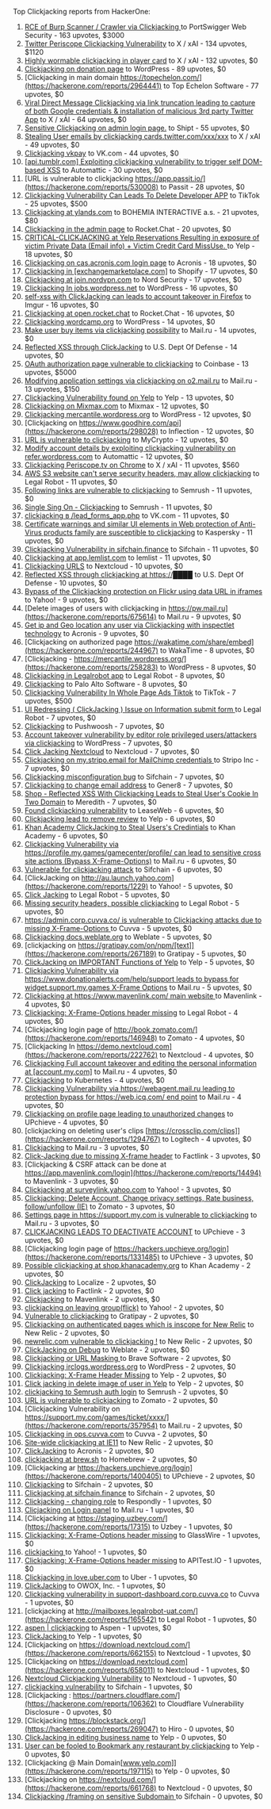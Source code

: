 Top Clickjacking reports from HackerOne:

1. [RCE of Burp  Scanner / Crawler via Clickjacking ](https://hackerone.com/reports/1274695) to PortSwigger Web Security - 163 upvotes, $3000
2. [Twitter Periscope Clickjacking Vulnerability](https://hackerone.com/reports/591432) to X / xAI - 134 upvotes, $1120
3. [Highly wormable clickjacking in player card](https://hackerone.com/reports/85624) to X / xAI - 132 upvotes, $0
4. [Clickjacking on donation page](https://hackerone.com/reports/921709) to WordPress - 89 upvotes, $0
5. [Clickjacking in main domain https://topechelon.com/](https://hackerone.com/reports/2964441) to Top Echelon Software - 77 upvotes, $0
6. [Viral Direct Message Clickjacking via link truncation leading to capture of both Google credentials & installation of malicious 3rd party Twitter App](https://hackerone.com/reports/643274) to X / xAI - 64 upvotes, $0
7. [Sensitive Clickjacking on admin login page.](https://hackerone.com/reports/389145) to Shipt - 55 upvotes, $0
8. [Stealing User emails by clickjacking cards.twitter.com/xxx/xxx](https://hackerone.com/reports/154963) to X / xAI - 49 upvotes, $0
9. [Clickjacking vkpay](https://hackerone.com/reports/374817) to VK.com - 44 upvotes, $0
10. [[api.tumblr.com] Exploiting clickjacking vulnerability to trigger self DOM-based XSS](https://hackerone.com/reports/953579) to Automattic - 30 upvotes, $0
11. [URL is vulnerable to clickjacking  https://app.passit.io/](https://hackerone.com/reports/530008) to Passit - 28 upvotes, $0
12. [Clickjacking Vulnerability Can Leads To Delete Developer APP](https://hackerone.com/reports/1416612) to TikTok - 25 upvotes, $500
13. [Clickjacking at ylands.com](https://hackerone.com/reports/405342) to BOHEMIA INTERACTIVE a.s. - 21 upvotes, $80
14. [Clickjacking in the admin page](https://hackerone.com/reports/728004) to Rocket.Chat - 20 upvotes, $0
15. [CRITICAL-CLICKJACKING at Yelp Reservations Resulting in exposure of victim Private Data (Email info) + Victim Credit Card MissUse. ](https://hackerone.com/reports/355859) to Yelp - 18 upvotes, $0
16. [Clickjacking on cas.acronis.com login page](https://hackerone.com/reports/971234) to Acronis - 18 upvotes, $0
17. [Clickjacking in [exchangemarketplace.com]](https://hackerone.com/reports/658217) to Shopify - 17 upvotes, $0
18. [Clickjacking at join.nordvpn.com](https://hackerone.com/reports/765955) to Nord Security - 17 upvotes, $0
19. [Clickjacking In jobs.wordpress.net](https://hackerone.com/reports/223024) to WordPress - 16 upvotes, $0
20. [self-xss with ClickJacking can leads to account takeover in Firefox](https://hackerone.com/reports/892289) to Imgur - 16 upvotes, $0
21. [Clickjacking at open.rocket.chat](https://hackerone.com/reports/1584034) to Rocket.Chat - 16 upvotes, $0
22. [Clickjacking wordcamp.org](https://hackerone.com/reports/230581) to WordPress - 14 upvotes, $0
23. [Make user buy items via clickjacking possibility](https://hackerone.com/reports/471967) to Mail.ru - 14 upvotes, $0
24. [Reflected XSS through ClickJacking](https://hackerone.com/reports/1171403) to U.S. Dept Of Defense - 14 upvotes, $0
25. [OAuth authorization page vulnerable to clickjacking](https://hackerone.com/reports/65825) to Coinbase - 13 upvotes, $5000
26. [Modifying application settings via clickjacking on o2.mail.ru](https://hackerone.com/reports/355774) to Mail.ru - 13 upvotes, $150
27. [Clickjacking Vulnerability found on Yelp](https://hackerone.com/reports/214087) to Yelp - 13 upvotes, $0
28. [Clickjacking on Mixmax.com](https://hackerone.com/reports/234713) to Mixmax - 12 upvotes, $0
29. [Clickjacking mercantile.wordpress.org](https://hackerone.com/reports/264125) to WordPress - 12 upvotes, $0
30. [Clickjacking on https://www.goodhire.com/api](https://hackerone.com/reports/298028) to Inflection - 12 upvotes, $0
31. [URL is vulnerable to clickjacking](https://hackerone.com/reports/712376) to MyCrypto - 12 upvotes, $0
32. [Modify account details by exploiting clickjacking vulnerability on refer.wordpress.com](https://hackerone.com/reports/765355) to Automattic - 12 upvotes, $0
33. [Clickjacking Periscope.tv on Chrome](https://hackerone.com/reports/198622) to X / xAI - 11 upvotes, $560
34. [AWS S3 website can't serve security headers, may allow clickjacking](https://hackerone.com/reports/149572) to Legal Robot - 11 upvotes, $0
35. [Following links are vulnerable to clickjacking](https://hackerone.com/reports/289246) to Semrush - 11 upvotes, $0
36. [Single Sing On - Clickjacking](https://hackerone.com/reports/299009) to Semrush - 11 upvotes, $0
37. [clickjacking в /lead_forms_app.php](https://hackerone.com/reports/294334) to VK.com - 11 upvotes, $0
38. [Certificate warnings and similar UI elements in Web protection of Anti-Virus products family are susceptible to clickjacking](https://hackerone.com/reports/463695) to Kaspersky - 11 upvotes, $0
39. [Clickjacking Vulnerability in sifchain.finance](https://hackerone.com/reports/1185949) to Sifchain - 11 upvotes, $0
40. [Clickjacking at  app.lemlist.com](https://hackerone.com/reports/1574017) to lemlist - 11 upvotes, $0
41. [Clickjacking URLS](https://hackerone.com/reports/1039805) to Nextcloud - 10 upvotes, $0
42. [Reflected XSS through clickjacking at https://████](https://hackerone.com/reports/1149144) to U.S. Dept Of Defense - 10 upvotes, $0
43. [Bypass of the Clickjacking protection on Flickr using data URL in iframes](https://hackerone.com/reports/7264) to Yahoo! - 9 upvotes, $0
44. [Delete images of users  with clickjacking in https://pw.mail.ru](https://hackerone.com/reports/675614) to Mail.ru - 9 upvotes, $0
45. [Get ip and Geo location any user via Clickjacking with inspectlet technology](https://hackerone.com/reports/998555) to Acronis - 9 upvotes, $0
46. [Clickjacking on authorized page https://wakatime.com/share/embed](https://hackerone.com/reports/244967) to WakaTime - 8 upvotes, $0
47. [Clickjacking - https://mercantile.wordpress.org/](https://hackerone.com/reports/258283) to WordPress - 8 upvotes, $0
48. [Clickjacking in Legalrobot app](https://hackerone.com/reports/270454) to Legal Robot - 8 upvotes, $0
49. [ Clickjacking](https://hackerone.com/reports/688546) to Palo Alto Software - 8 upvotes, $0
50. [Clickjacking Vulnerability In Whole Page Ads Tiktok](https://hackerone.com/reports/1418857) to TikTok - 7 upvotes, $500
51. [UI Redressing ( ClickJacking ) Issue on Information submit form ](https://hackerone.com/reports/163753) to Legal Robot - 7 upvotes, $0
52. [Clickjacking](https://hackerone.com/reports/200419) to Pushwoosh - 7 upvotes, $0
53. [Account takeover vulnerability by editor role privileged users/attackers via clickjacking](https://hackerone.com/reports/388254) to WordPress - 7 upvotes, $0
54. [Click Jacking Nextcloud](https://hackerone.com/reports/347782) to Nextcloud - 7 upvotes, $0
55. [Clickjacking on my.stripo.email for MailChimp credentials ](https://hackerone.com/reports/737625) to Stripo Inc - 7 upvotes, $0
56. [Clickjacking misconfiguration bug](https://hackerone.com/reports/1176104) to Sifchain - 7 upvotes, $0
57. [Clickjacking to change email address](https://hackerone.com/reports/783191) to Gener8 - 7 upvotes, $0
58. [Shop - Reflected  XSS  With  Clickjacking Leads to Steal User's Cookie  In Two Domain](https://hackerone.com/reports/1221942) to Meredith - 7 upvotes, $0
59. [Found clickjacking vulnerability](https://hackerone.com/reports/119828) to LeaseWeb - 6 upvotes, $0
60. [Clickjacking lead to remove review](https://hackerone.com/reports/965141) to Yelp - 6 upvotes, $0
61. [Khan Academy ClickJacking to Steal Users's Credintials](https://hackerone.com/reports/639682) to Khan Academy - 6 upvotes, $0
62. [Clickjacking Vulnerability via https://profile.my.games/gamecenter/profile/ can lead to sensitive cross site actions (Bypass X-Frame-Options)](https://hackerone.com/reports/974090) to Mail.ru - 6 upvotes, $0
63. [Vulnerable for clickjacking attack](https://hackerone.com/reports/1188639) to Sifchain - 6 upvotes, $0
64. [ClickJacking on http://au.launch.yahoo.com](https://hackerone.com/reports/1229) to Yahoo! - 5 upvotes, $0
65. [Click Jacking](https://hackerone.com/reports/163888) to Legal Robot - 5 upvotes, $0
66. [Missing security headers, possible clickjacking](https://hackerone.com/reports/64645) to Legal Robot - 5 upvotes, $0
67. [https://admin.corp.cuvva.co/ is vulnerable to Clickjacking attacks due to missing X-Frame-Options ](https://hackerone.com/reports/231434) to Cuvva - 5 upvotes, $0
68. [Clickjacking docs.weblate.org](https://hackerone.com/reports/223391) to Weblate - 5 upvotes, $0
69. [clickjacking on https://gratipay.com/on/npm/[text]](https://hackerone.com/reports/267189) to Gratipay - 5 upvotes, $0
70. [ClickJacking on IMPORTANT Functions of Yelp](https://hackerone.com/reports/305128) to Yelp - 5 upvotes, $0
71. [Clickjacking Vulnerability via https://www.donationalerts.com/help/support leads to bypass for widget.support.my.games X-Frame Options](https://hackerone.com/reports/1027192) to Mail.ru - 5 upvotes, $0
72. [Clickjacking at https://www.mavenlink.com/ main website ](https://hackerone.com/reports/14631) to Mavenlink - 4 upvotes, $0
73. [Clickjacking: X-Frame-Options header missing](https://hackerone.com/reports/163646) to Legal Robot - 4 upvotes, $0
74. [Clickjacking login page of http://book.zomato.com/](https://hackerone.com/reports/146948) to Zomato - 4 upvotes, $0
75. [Clickjacking In https://demo.nextcloud.com](https://hackerone.com/reports/222762) to Nextcloud - 4 upvotes, $0
76. [Clickjacking Full account takeover and editing the personal information at [account.my.com]](https://hackerone.com/reports/261652) to Mail.ru - 4 upvotes, $0
77. [Clickjacking](https://hackerone.com/reports/832593) to Kubernetes - 4 upvotes, $0
78. [Clickjacking Vulnerability via https://webagent.mail.ru leading to protection bypass for https://web.icq.com/ end point](https://hackerone.com/reports/918923) to Mail.ru - 4 upvotes, $0
79. [Clickjacking on profile page leading to unauthorized changes](https://hackerone.com/reports/1198907) to UPchieve - 4 upvotes, $0
80. [clickjacking on deleting user's clips [https://crossclip.com/clips]](https://hackerone.com/reports/1294767) to Logitech - 4 upvotes, $0
81. [Clickjacking](https://hackerone.com/reports/8724) to Mail.ru - 3 upvotes, $0
82. [Click-Jacking due to missing X-frame header](https://hackerone.com/reports/17664) to Factlink - 3 upvotes, $0
83. [Clickjacking & CSRF attack can be done at https://app.mavenlink.com/login](https://hackerone.com/reports/14494) to Mavenlink - 3 upvotes, $0
84. [Clickjacking at surveylink.yahoo.com](https://hackerone.com/reports/3578) to Yahoo! - 3 upvotes, $0
85. [Clickjacking: Delete Account, Change privacy settings, Rate business, follow/unfollow (IE)](https://hackerone.com/reports/338569) to Zomato - 3 upvotes, $0
86. [Settings page in https://support.my.com is vulnerable to clickjacking](https://hackerone.com/reports/667400) to Mail.ru - 3 upvotes, $0
87. [CLICKJACKING LEADS TO DEACTIVATE ACCOUNT](https://hackerone.com/reports/1301113) to UPchieve - 3 upvotes, $0
88. [Clickjacking login page of https://hackers.upchieve.org/login](https://hackerone.com/reports/1331485) to UPchieve - 3 upvotes, $0
89. [Possible clickjacking at shop.khanacademy.org](https://hackerone.com/reports/6370) to Khan Academy - 2 upvotes, $0
90. [ClickJacking](https://hackerone.com/reports/7862) to Localize - 2 upvotes, $0
91. [Click jacking](https://hackerone.com/reports/13550) to Factlink - 2 upvotes, $0
92. [Clickjacking](https://hackerone.com/reports/21110) to Mavenlink - 2 upvotes, $0
93. [clickjacking on leaving group(flick)](https://hackerone.com/reports/7745) to Yahoo! - 2 upvotes, $0
94. [Vulnerable to clickjacking](https://hackerone.com/reports/123782) to Gratipay - 2 upvotes, $0
95. [Clickjacking on authenticated pages which is inscope for New Relic](https://hackerone.com/reports/128645) to New Relic - 2 upvotes, $0
96. [newrelic.com vulnerable to clickjacking !](https://hackerone.com/reports/123126) to New Relic - 2 upvotes, $0
97. [ClickJacking on Debug](https://hackerone.com/reports/225555) to Weblate - 2 upvotes, $0
98. [Clickjacking or URL Masking ](https://hackerone.com/reports/204198) to Brave Software - 2 upvotes, $0
99. [Clickjacking irclogs.wordpress.org](https://hackerone.com/reports/267075) to WordPress - 2 upvotes, $0
100. [Clickjacking: X-Frame Header Missing](https://hackerone.com/reports/168358) to Yelp - 2 upvotes, $0
101. [Click jacking in delete image of user in Yelp](https://hackerone.com/reports/201848) to Yelp - 2 upvotes, $0
102. [clickjacking to Semrush auth login](https://hackerone.com/reports/318295) to Semrush - 2 upvotes, $0
103. [URL is vulnerable to clickjacking](https://hackerone.com/reports/337219) to Zomato - 2 upvotes, $0
104. [Clickjacking Vulnerability on https://support.my.com/games/ticket/xxxx/](https://hackerone.com/reports/357954) to Mail.ru - 2 upvotes, $0
105. [Clickjacking in ops.cuvva.com](https://hackerone.com/reports/583624) to Cuvva - 2 upvotes, $0
106. [Site-wide clickjacking at IE11](https://hackerone.com/reports/614947) to New Relic - 2 upvotes, $0
107. [ClickJacking](https://hackerone.com/reports/947690) to Acronis - 2 upvotes, $0
108. [clickjacking at  brew.sh](https://hackerone.com/reports/1245972) to Homebrew - 2 upvotes, $0
109. [Clickjacking ar https://hackers.upchieve.org/login](https://hackerone.com/reports/1400405) to UPchieve - 2 upvotes, $0
110. [Clickjacking](https://hackerone.com/reports/1206138) to Sifchain - 2 upvotes, $0
111. [	 Clickjacking at sifchain.finance](https://hackerone.com/reports/1212595) to Sifchain - 2 upvotes, $0
112. [Clickjacking - changing role](https://hackerone.com/reports/7924) to Respondly - 1 upvotes, $0
113. [Clicjacking on Login panel](https://hackerone.com/reports/8459) to Mail.ru - 1 upvotes, $0
114. [Clickjacking at https://staging.uzbey.com/](https://hackerone.com/reports/17315) to Uzbey - 1 upvotes, $0
115. [Clickjacking: X-Frame-Options header missing](https://hackerone.com/reports/27594) to GlassWire - 1 upvotes, $0
116. [clickjacking ](https://hackerone.com/reports/1207) to Yahoo! - 1 upvotes, $0
117. [Clickjacking: X-Frame-Options header missing](https://hackerone.com/reports/129650) to APITest.IO - 1 upvotes, $0
118. [Clickjacking in love.uber.com](https://hackerone.com/reports/137152) to Uber - 1 upvotes, $0
119. [ClickJacking](https://hackerone.com/reports/183127) to OWOX, Inc. - 1 upvotes, $0
120. [Clickjacking vulnerability in support-dashboard.corp.cuvva.co](https://hackerone.com/reports/231694) to Cuvva - 1 upvotes, $0
121. [clickjacking at http://mailboxes.legalrobot-uat.com/](https://hackerone.com/reports/165542) to Legal Robot - 1 upvotes, $0
122. [aspen | clickjacking](https://hackerone.com/reports/272387) to Aspen - 1 upvotes, $0
123. [ClickJacking ](https://hackerone.com/reports/179839) to Yelp - 1 upvotes, $0
124. [Clickjacking on https://download.nextcloud.com/](https://hackerone.com/reports/662155) to Nextcloud - 1 upvotes, $0
125. [Clickjacking on https://download.nextcloud.com](https://hackerone.com/reports/658011) to Nextcloud - 1 upvotes, $0
126. [Nextcloud Clickjacking Vulnerability](https://hackerone.com/reports/710996) to Nextcloud - 1 upvotes, $0
127. [clickjacking vulnerability](https://hackerone.com/reports/1199904) to Sifchain - 1 upvotes, $0
128. [Clickjacking : https://partners.cloudflare.com/](https://hackerone.com/reports/106362) to Cloudflare Vulnerability Disclosure - 0 upvotes, $0
129. [Clickjacking https://blockstack.org/](https://hackerone.com/reports/269047) to Hiro - 0 upvotes, $0
130. [ClickJacking in editing business name](https://hackerone.com/reports/227837) to Yelp - 0 upvotes, $0
131. [User can be fooled to Bookmark any restaurant by clickjacking](https://hackerone.com/reports/228295) to Yelp - 0 upvotes, $0
132. [Clickjacking @ Main Domain[www.yelp.com]](https://hackerone.com/reports/197115) to Yelp - 0 upvotes, $0
133. [Clickjacking on https://nextcloud.com/](https://hackerone.com/reports/661768) to Nextcloud - 0 upvotes, $0
134. [Clickjacking /framing on sensitive Subdomain ](https://hackerone.com/reports/1195209) to Sifchain - 0 upvotes, $0
